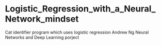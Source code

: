 # Logistic_Regression_with_a_Neural_Network_mindset
Cat identifier program which uses logistic regression
Andrew Ng Neural Networks and Deep Learning porject

